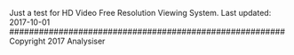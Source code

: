 Just a test for HD Video Free Resolution Viewing System.
             Last updated: 2017-10-01
########################################################
             Copyright 2017 Analysiser

